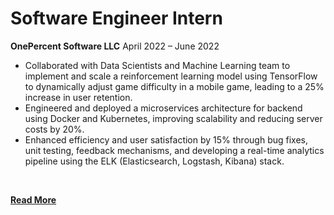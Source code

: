 # Software Engineer Intern
**OnePercent Software LLC**
April 2022 – June 2022
<br>

* Collaborated with Data Scientists and Machine Learning team to implement and scale a reinforcement learning model using TensorFlow to dynamically adjust game difficulty in a mobile game, leading to a 25% increase in user retention.
* Engineered and deployed a microservices architecture for backend using Docker and Kubernetes, improving scalability and reducing server costs by 20%.
* Enhanced efficiency and user satisfaction by 15% through bug fixes, unit testing, feedback mechanisms, and developing a real-time analytics pipeline using the ELK (Elasticsearch, Logstash, Kibana) stack.
<br>

**[Read More](../pages/experience3.html)**

<!-- **[<i class="fa-solid fa-circle-info"></i> Learn More](../pages/experience.html)** -->
